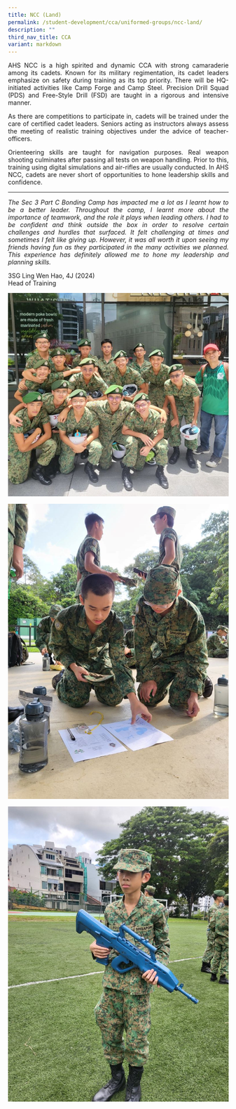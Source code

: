 ```yaml
---
title: NCC (Land)
permalink: /student-development/cca/uniformed-groups/ncc-land/
description: ""
third_nav_title: CCA
variant: markdown
---
```

<p align="justify">
AHS NCC is a high spirited and dynamic CCA with strong camaraderie among its cadets. Known for its military regimentation, its cadet leaders emphasize on safety during training as its top priority. There will be HQ-initiated activities like Camp Forge and Camp Steel. Precision Drill Squad (PDS) and Free-Style Drill (FSD) are taught in a rigorous and intensive manner.</p>
<p align="justify">
As there are competitions to participate in, cadets will be trained under the care of certified cadet leaders. Seniors acting as instructors always assess the meeting of realistic training objectives under the advice of teacher-officers.</p>
<p align="justify">
Orienteering skills are taught for navigation purposes. Real weapon shooting culminates after passing all tests on weapon handling. Prior to this, training using digital simulations and air-rifles are usually conducted. In AHS NCC, cadets are never short of opportunities to hone leadership skills and confidence.</p>
<hr>
<p align="justify">
<i>The Sec 3 Part C Bonding Camp has impacted me a lot as I learnt how to be a better leader. Throughout the camp, I learnt more about the importance of teamwork, and the role it plays when leading others. I had to be confident and think outside the box in order to resolve certain challenges and hurdles that surfaced. It felt challenging at times and sometimes I felt like giving up. However, it was all worth it upon seeing my friends having fun as they participated in the many activities we planned. This experience has definitely allowed me to hone my leadership and planning skills.</i></p>

3SG Ling Wen Hao, 4J (2024)<br>
Head of Training

![](/images/Student%20Development/CCA/NCC/2024_NCC_01.jpg)

![](/images/Student%20Development/CCA/NCC/2024_NCC_02.jpg)

![](/images/Student%20Development/CCA/NCC/2024_NCC_03.jpg)
